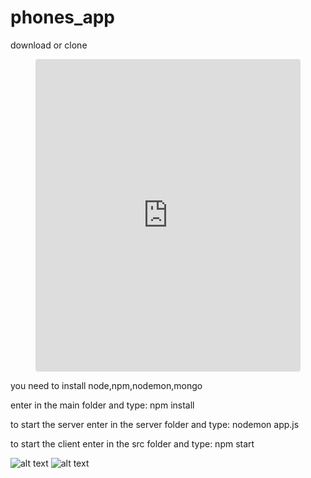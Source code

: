 # phones_app
download or clone

<figure class="video_container">
<iframe src="https://codesandbox.io/embed/amazing-thunder-nrlnf?fontsize=14" title="React Block 2 props 1" allow="geolocation; microphone; camera; midi; vr; accelerometer; gyroscope; payment; ambient-light-sensor; encrypted-media" style="width:100%; height:500px; border:0; border-radius: 4px; overflow:hidden;" sandbox="allow-modals allow-forms allow-popups allow-scripts allow-same-origin"></iframe>
</figure>

you need to install node,npm,nodemon,mongo

enter in the main folder and type: npm install

to start the server enter in the server folder and type: nodemon app.js

to start the client enter in the src folder and type: npm start

![alt text](https://res.cloudinary.com/estefanodi2009/image/upload/v1541519926/Screenshot_from_2018-11-06_16-49-07.png)
![alt text](https://res.cloudinary.com/estefanodi2009/image/upload/v1541519926/Screenshot_from_2018-11-06_16-49-17.png)
